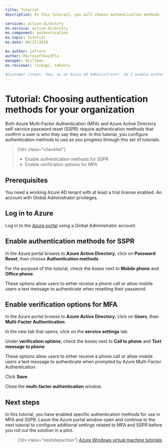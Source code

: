 ```yaml
---
title: Tutorial 
description: In this tutorail, you will choose authentication methods to use for Azure MFA and Azure AD self-service password reset

services: active-directory
ms.service: active-directory
ms.component: authentication
ms.topic: tutorial
ms.date: 04/27/2018

ms.author: joflore
author: MicrosoftGuyJFlo
manager: mtillman
ms.reviewer: richagi, sahenry

#Customer intent: How, as an Azure AD Administrator, do I enable authentication methods
---
```

# Tutorial: Choosing authentication methods for your organization

Both Azure Multi-Factor Authentication (MFA) and Azure Active Directory self-service password reset (SSPR) require authentication methods that confirm a user is who they say they are. In this tutorial, you configure authentication methods to use as you progress through this set of tutorials.

> [!div class="checklist"]
> * Enable authentication methods for SSPR
> * Enable verification options for MFA

## Prerequisites

You need a working Azure AD tenant with at least a trial license enabled.
An account with Global Administrator privileges.

## Log in to Azure

Log in to the [Azure portal](https://portal.azure.com) using a Global Administrator account.

## Enable authentication methods for SSPR

In the Azure portal browse to **Azure Active Directory**, click on **Password Reset**, then choose **Authentication methods**.

For the purpose of this tutorial, check the boxes next to **Mobile phone** and **Office phone**.

These options allow users to either receive a phone call or allow mobile users a text message to authenticate when resetting their password.

## Enable verification options for MFA

In the Azure portal browse to **Azure Active Directory**, click on **Users**, then **Multi-Factor Authentication**.

In the new tab that opens, click on the **service settings** tab.

Under **verification options**, check the boxes next to **Call to phone** and **Text message to phone**.

These options allow users to either receive a phone call or allow mobile users a text message to authenticate when prompted by Azure Multi-Factor Authentication.

Click **Save**.

Close the **multi-factor authentication** window.

## Next steps

In this tutorial, you have enabled specific authentication methods for use in MFA and SSPR. Leave the Azure portal window open and continue to the next tutorial to configure additional settings related to MFA and SSPR before you roll out the solution in a pilot.

> [!div class="nextstepaction"]
> [Azure Windows virtual machine tutorials](./tutorial-manage-vm.md)